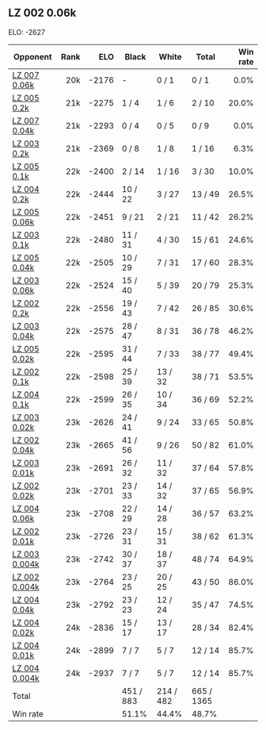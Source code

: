 ## LZ 002 0.06k ##

ELO: -2627

Opponent | Rank | ELO | Black | White | Total | Win rate
---------|-----:|----:|-------|-------|-------|-------:
[LZ 007 0.06k](LZ%20007%200.06k.md) | 20k | -2176 | - | 0 / 1 | 0 / 1 | 0.0%
[LZ 005 0.2k](LZ%20005%200.2k.md) | 21k | -2275 | 1 / 4 | 1 / 6 | 2 / 10 | 20.0%
[LZ 007 0.04k](LZ%20007%200.04k.md) | 21k | -2293 | 0 / 4 | 0 / 5 | 0 / 9 | 0.0%
[LZ 003 0.2k](LZ%20003%200.2k.md) | 21k | -2369 | 0 / 8 | 1 / 8 | 1 / 16 | 6.3%
[LZ 005 0.1k](LZ%20005%200.1k.md) | 22k | -2400 | 2 / 14 | 1 / 16 | 3 / 30 | 10.0%
[LZ 004 0.2k](LZ%20004%200.2k.md) | 22k | -2444 | 10 / 22 | 3 / 27 | 13 / 49 | 26.5%
[LZ 005 0.06k](LZ%20005%200.06k.md) | 22k | -2451 | 9 / 21 | 2 / 21 | 11 / 42 | 26.2%
[LZ 003 0.1k](LZ%20003%200.1k.md) | 22k | -2480 | 11 / 31 | 4 / 30 | 15 / 61 | 24.6%
[LZ 005 0.04k](LZ%20005%200.04k.md) | 22k | -2505 | 10 / 29 | 7 / 31 | 17 / 60 | 28.3%
[LZ 003 0.06k](LZ%20003%200.06k.md) | 22k | -2524 | 15 / 40 | 5 / 39 | 20 / 79 | 25.3%
[LZ 002 0.2k](LZ%20002%200.2k.md) | 22k | -2556 | 19 / 43 | 7 / 42 | 26 / 85 | 30.6%
[LZ 003 0.04k](LZ%20003%200.04k.md) | 22k | -2575 | 28 / 47 | 8 / 31 | 36 / 78 | 46.2%
[LZ 005 0.02k](LZ%20005%200.02k.md) | 22k | -2595 | 31 / 44 | 7 / 33 | 38 / 77 | 49.4%
[LZ 002 0.1k](LZ%20002%200.1k.md) | 22k | -2598 | 25 / 39 | 13 / 32 | 38 / 71 | 53.5%
[LZ 004 0.1k](LZ%20004%200.1k.md) | 22k | -2599 | 26 / 35 | 10 / 34 | 36 / 69 | 52.2%
[LZ 003 0.02k](LZ%20003%200.02k.md) | 23k | -2626 | 24 / 41 | 9 / 24 | 33 / 65 | 50.8%
[LZ 002 0.04k](LZ%20002%200.04k.md) | 23k | -2665 | 41 / 56 | 9 / 26 | 50 / 82 | 61.0%
[LZ 003 0.01k](LZ%20003%200.01k.md) | 23k | -2691 | 26 / 32 | 11 / 32 | 37 / 64 | 57.8%
[LZ 002 0.02k](LZ%20002%200.02k.md) | 23k | -2701 | 23 / 33 | 14 / 32 | 37 / 65 | 56.9%
[LZ 004 0.06k](LZ%20004%200.06k.md) | 23k | -2708 | 22 / 29 | 14 / 28 | 36 / 57 | 63.2%
[LZ 002 0.01k](LZ%20002%200.01k.md) | 23k | -2726 | 23 / 31 | 15 / 31 | 38 / 62 | 61.3%
[LZ 003 0.004k](LZ%20003%200.004k.md) | 23k | -2742 | 30 / 37 | 18 / 37 | 48 / 74 | 64.9%
[LZ 002 0.004k](LZ%20002%200.004k.md) | 23k | -2764 | 23 / 25 | 20 / 25 | 43 / 50 | 86.0%
[LZ 004 0.04k](LZ%20004%200.04k.md) | 23k | -2792 | 23 / 23 | 12 / 24 | 35 / 47 | 74.5%
[LZ 004 0.02k](LZ%20004%200.02k.md) | 24k | -2836 | 15 / 17 | 13 / 17 | 28 / 34 | 82.4%
[LZ 004 0.01k](LZ%20004%200.01k.md) | 24k | -2899 | 7 / 7 | 5 / 7 | 12 / 14 | 85.7%
[LZ 004 0.004k](LZ%20004%200.004k.md) | 24k | -2937 | 7 / 7 | 5 / 7 | 12 / 14 | 85.7%
Total | | | 451 / 883 | 214 / 482 | 665 / 1365 | 
Win rate| | | 51.1% | 44.4% | 48.7% | 

